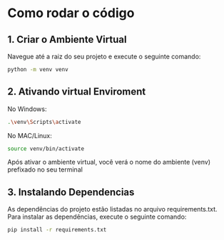 
# Como rodar o código

## 1. Criar o Ambiente Virtual

Navegue até a raiz do seu projeto e execute o seguinte comando:

```bash
python -m venv venv
```

## 2. Ativando virtual Enviroment

No Windows:

```bash
.\venv\Scripts\activate
```

No MAC/Linux:

```bash
source venv/bin/activate
```

Após ativar o ambiente virtual, você verá o nome do ambiente (venv) prefixado no seu terminal

## 3. Instalando Dependencias

As dependências do projeto estão listadas no arquivo requirements.txt. Para instalar as dependências, execute o seguinte comando:

```bash
pip install -r requirements.txt
```
